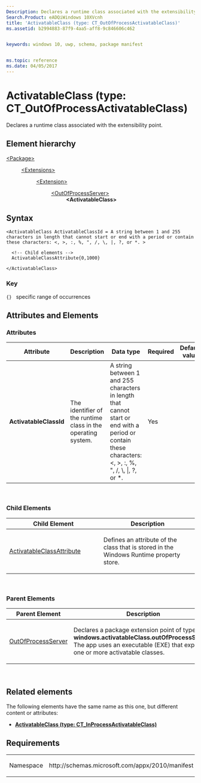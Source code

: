 ```yaml
---
Description: Declares a runtime class associated with the extensibility point.
Search.Product: eADQiWindows 10XVcnh
title: 'ActivatableClass (type: CT_OutOfProcessActivatableClass)'
ms.assetid: b2994883-87f9-4aa5-aff8-9c846606c462


keywords: windows 10, uwp, schema, package manifest


ms.topic: reference
ms.date: 04/05/2017
---
```


# ActivatableClass (type: CT_OutOfProcessActivatableClass) 


Declares a runtime class associated with the extensibility point.

## Element hierarchy

<dl>
<dt><a href="element-package.md">&lt;Package&gt;</a></dt>
<dd>
<dl>
<dt><a href="element-extensions.md">&lt;Extensions&gt;</a></dt>
<dd>
<dl>
<dt><a href="element-extension.md">&lt;Extension&gt;</a></dt>
<dd>
<dl>
<dt><a href="element-outofprocessserver.md">&lt;OutOfProcessServer&gt;</a></dt>
<dd><b>&lt;ActivatableClass&gt;</b></dd>
</dl>
</dd>
</dl>
</dd>
</dl>
</dd>
</dl>

## Syntax

``` syntax
<ActivatableClass ActivatableClassId = A string between 1 and 255 characters in length that cannot start or end with a period or contain these characters: <, >, :, %, ", /, \, |, ?, or *. >

  <!-- Child elements -->
  ActivatableClassAttribute{0,1000}

</ActivatableClass>
```

### Key

`{}`   specific range of occurrences

## Attributes and Elements


### Attributes

<table>
<colgroup>
<col width="20%" />
<col width="20%" />
<col width="20%" />
<col width="20%" />
<col width="20%" />
</colgroup>
<thead>
<tr class="header">
<th>Attribute</th>
<th>Description</th>
<th>Data type</th>
<th>Required</th>
<th>Default value</th>
</tr>
</thead>
<tbody>
<tr class="odd">
<td><strong>ActivatableClassId</strong></td>
<td><p>The identifier of the runtime class in the operating system.</p></td>
<td>A string between 1 and 255 characters in length that cannot start or end with a period or contain these characters: &lt;, &gt;, :, %, &quot;, /, \, |, ?, or *.</td>
<td>Yes</td>
<td></td>
</tr>
</tbody>
</table>

 

### Child Elements

<table>
<colgroup>
<col width="50%" />
<col width="50%" />
</colgroup>
<thead>
<tr class="header">
<th>Child Element</th>
<th>Description</th>
</tr>
</thead>
<tbody>
<tr class="odd">
<td><a href="element-1-activatableclassattribute.md">ActivatableClassAttribute</a> </td>
<td><p>Defines an attribute of the class that is stored in the Windows Runtime property store.</p></td>
</tr>
</tbody>
</table>

 

### Parent Elements

<table>
<colgroup>
<col width="50%" />
<col width="50%" />
</colgroup>
<thead>
<tr class="header">
<th>Parent Element</th>
<th>Description</th>
</tr>
</thead>
<tbody>
<tr class="odd">
<td><a href="element-outofprocessserver.md">OutOfProcessServer</a> </td>
<td><p>Declares a package extension point of type <strong>windows.activatableClass.outOfProcessServer</strong>. The app uses an executable (EXE) that exposes one or more activatable classes.</p></td>
</tr>
</tbody>
</table>

 

## Related elements


The following elements have the same name as this one, but different content or attributes:

-   **[ActivatableClass (type: CT_InProcessActivatableClass)](element-activatableclass.md)**

## Requirements

<table>
<colgroup>
<col width="50%" />
<col width="50%" />
</colgroup>
<tbody>
<tr class="odd">
<td><p>Namespace</p></td>
<td><p>http://schemas.microsoft.com/appx/2010/manifest</p></td>
</tr>
</tbody>
</table>

 

 




